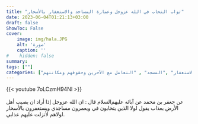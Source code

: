 ```yaml
---
title: "ثواب التحاب في الله عزوجل وعمارة المساجد والاستغفار بالأسحار"
date: 2023-06-04T01:21:13+03:00
draft: false
ShowToc: False
cover:
    image: img/hala.JPG
    alt: 'صورة'
    caption: ''
#    hidden: false
summary: 
tags: [""]
categories: ["التوبة والاستغفار" ,"المسجد" , "التعامل مع الآخرين وحقوقهم ومكانتهم"]
---
```

{{< youtube 7oLCzmH94NI >}}  
 <br>
عن جعفر بن محمد عن آبائه عليهم‌السلام قال :
ان الله عزوجل إذا أراد ان يصيب أهل الأرض بعذاب يقول لولا الذين
يتحابون في ويعمرون مساجدي ويستغفرون بالأسحار لولاهم لأنزلت
عليهم عذابي.


